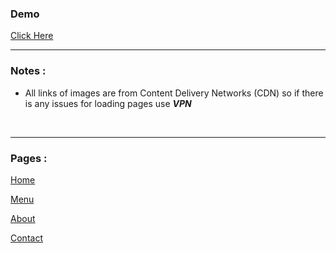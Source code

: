 ### Demo 
[Click Here](https://lastxfighter.github.io/coffeeShop/)

---
### Notes :
- All links of images are from Content Delivery Networks (CDN) so if there is any issues for loading pages use ***VPN***


<br>

---
### Pages : 

[Home](https://mahdi-babaei.github.io/coffeeShop.2/)

[Menu](https://mahdi-babaei.github.io/coffeeShop.2/menu.html)

[About](https://mahdi-babaei.github.io/coffeeShop.2/about.html)

[Contact](https://mahdi-babaei.github.io/coffeeShop.2/contact.html)



